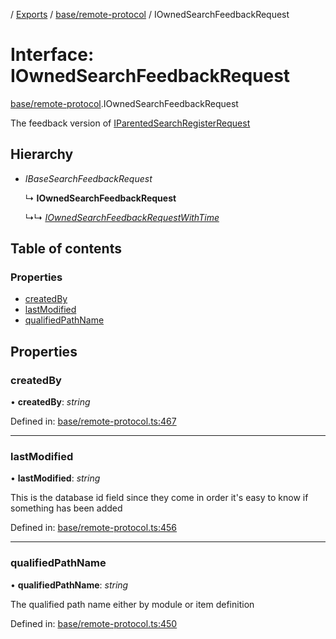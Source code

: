 [](../README.md) / [Exports](../modules.md) / [base/remote-protocol](../modules/base_remote_protocol.md) / IOwnedSearchFeedbackRequest

# Interface: IOwnedSearchFeedbackRequest

[base/remote-protocol](../modules/base_remote_protocol.md).IOwnedSearchFeedbackRequest

The feedback version of [IParentedSearchRegisterRequest](base_remote_protocol.iparentedsearchregisterrequest.md)

## Hierarchy

* *IBaseSearchFeedbackRequest*

  ↳ **IOwnedSearchFeedbackRequest**

  ↳↳ [*IOwnedSearchFeedbackRequestWithTime*](client_internal_testing.iownedsearchfeedbackrequestwithtime.md)

## Table of contents

### Properties

- [createdBy](base_remote_protocol.iownedsearchfeedbackrequest.md#createdby)
- [lastModified](base_remote_protocol.iownedsearchfeedbackrequest.md#lastmodified)
- [qualifiedPathName](base_remote_protocol.iownedsearchfeedbackrequest.md#qualifiedpathname)

## Properties

### createdBy

• **createdBy**: *string*

Defined in: [base/remote-protocol.ts:467](https://github.com/onzag/itemize/blob/5fcde7cf/base/remote-protocol.ts#L467)

___

### lastModified

• **lastModified**: *string*

This is the database id field
since they come in order it's easy to know if
something has been added

Defined in: [base/remote-protocol.ts:456](https://github.com/onzag/itemize/blob/5fcde7cf/base/remote-protocol.ts#L456)

___

### qualifiedPathName

• **qualifiedPathName**: *string*

The qualified path name either by module
or item definition

Defined in: [base/remote-protocol.ts:450](https://github.com/onzag/itemize/blob/5fcde7cf/base/remote-protocol.ts#L450)
